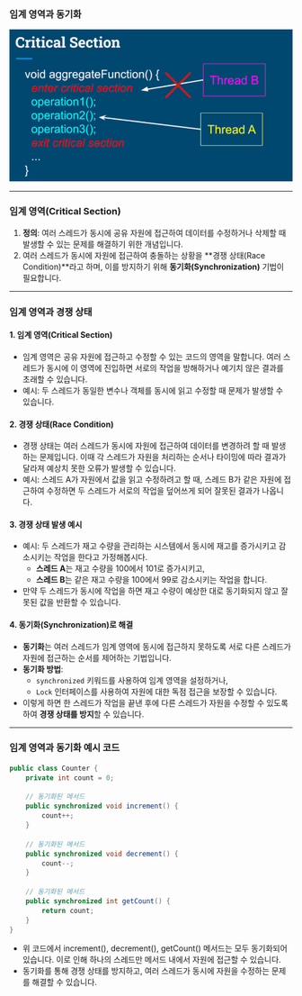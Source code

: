 ### 임계 영역과 동기화

![alt text](image.png)

---

### 임계 영역(Critical Section)

1. **정의**: 여러 스레드가 동시에 공유 자원에 접근하여 데이터를 수정하거나 삭제할 때 발생할 수 있는 문제를 해결하기 위한 개념입니다.
2. 여러 스레드가 동시에 자원에 접근하여 충돌하는 상황을 **경쟁 상태(Race Condition)**라고 하며, 이를 방지하기 위해 **동기화(Synchronization)** 기법이 필요합니다.

---

### 임계 영역과 경쟁 상태

#### 1. **임계 영역(Critical Section)**

- 임계 영역은 공유 자원에 접근하고 수정할 수 있는 코드의 영역을 말합니다. 여러 스레드가 동시에 이 영역에 진입하면 서로의 작업을 방해하거나 예기치 않은 결과를 초래할 수 있습니다.
- 예시: 두 스레드가 동일한 변수나 객체를 동시에 읽고 수정할 때 문제가 발생할 수 있습니다.

#### 2. **경쟁 상태(Race Condition)**

- 경쟁 상태는 여러 스레드가 동시에 자원에 접근하여 데이터를 변경하려 할 때 발생하는 문제입니다. 이때 각 스레드가 자원을 처리하는 순서나 타이밍에 따라 결과가 달라져 예상치 못한 오류가 발생할 수 있습니다.
- 예시: 스레드 A가 자원에서 값을 읽고 수정하려고 할 때, 스레드 B가 같은 자원에 접근하여 수정하면 두 스레드가 서로의 작업을 덮어쓰게 되어 잘못된 결과가 나옵니다.

#### 3. **경쟁 상태 발생 예시**

- 예시: 두 스레드가 재고 수량을 관리하는 시스템에서 동시에 재고를 증가시키고 감소시키는 작업을 한다고 가정해봅시다.
  - **스레드 A**는 재고 수량을 100에서 101로 증가시키고,
  - **스레드 B**는 같은 재고 수량을 100에서 99로 감소시키는 작업을 합니다.
- 만약 두 스레드가 동시에 작업을 하면 재고 수량이 예상한 대로 동기화되지 않고 잘못된 값을 반환할 수 있습니다.

#### 4. **동기화(Synchronization)로 해결**

- **동기화**는 여러 스레드가 임계 영역에 동시에 접근하지 못하도록 서로 다른 스레드가 자원에 접근하는 순서를 제어하는 기법입니다.
- **동기화 방법**:
  - `synchronized` 키워드를 사용하여 임계 영역을 설정하거나,
  - `Lock` 인터페이스를 사용하여 자원에 대한 독점 접근을 보장할 수 있습니다.
- 이렇게 하면 한 스레드가 작업을 끝낸 후에 다른 스레드가 자원을 수정할 수 있도록 하여 **경쟁 상태를 방지**할 수 있습니다.

---

### 임계 영역과 동기화 예시 코드

```java
public class Counter {
    private int count = 0;

    // 동기화된 메서드
    public synchronized void increment() {
        count++;
    }

    // 동기화된 메서드
    public synchronized void decrement() {
        count--;
    }

    // 동기화된 메서드
    public synchronized int getCount() {
        return count;
    }
}
```

- 위 코드에서 increment(), decrement(), getCount() 메서드는 모두 동기화되어 있습니다. 이로 인해 하나의 스레드만 메서드 내에서 자원에 접근할 수 있습니다.
- 동기화를 통해 경쟁 상태를 방지하고, 여러 스레드가 동시에 자원을 수정하는 문제를 해결할 수 있습니다.
